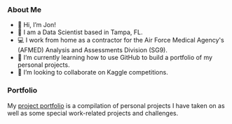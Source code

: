 ### About Me

- 👋 Hi, I’m Jon!  
- 💼 I am a Data Scientist based in Tampa, FL.
- 💻 I work from home as a contractor for the Air Force Medical Agency's (AFMED) Analysis and Assessments Division (SG9).
- 🌱 I’m currently learning how to use GitHub to build a portfolio of my personal projects.
- 💞️ I’m looking to collaborate on Kaggle competitions.

### Portfolio

My [project portfolio](https://github.com/JonYarber/project_portfolio/tree/main) is a compilation of personal projects I have taken on as well as some special work-related projects and challenges.

<!---
jonyarber/jonyarber is a ✨ special ✨ repository because its `README.md` (this file) appears on your GitHub profile.
You can click the Preview link to take a look at your changes.
--->
